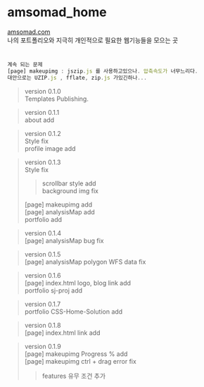# amsomad_home
[amsomad.com](https://amsomad.com) <br>
 나의 포트폴리오와 지극히 개인적으로 필요한 웹기능들을 모으는 곳

#

```js
계속 되는 문제
[page] makeupimg : jszip.js 를 사용하고있으나. 압축속도가 너무느리다.
대안으로는 UZIP.js , fflate, zip.js 가있긴하나...
```

> version 0.1.0 <br>
> Templates Publishing.

> version 0.1.1 <br>
> about add

> version 0.1.2 <br>
> Style fix <br>
> profile image add

> version 0.1.3 <br>
> Style fix <br>
> > scrollbar style add<br>
> > background img fix
>
> [page] makeupimg add <br>
> [page] analysisMap add <br>
> portfolio add

> version 0.1.4 <br>
> [page] analysisMap bug fix <br>

> version 0.1.5 <br>
> [page] analysisMap polygon WFS data fix<br>

> version 0.1.6 <br>
> [page] index.html logo, blog link add <br>
> portfolio sj-proj add

> version 0.1.7 <br>
> portfolio CSS-Home-Solution add

> version 0.1.8 <br>
> [page] index.html link add <br>

> version 0.1.9 <br>
> [page] makeupimg Progress % add <br>
> [page] makeupimg ctrl + drag error fix<br> 
>> features 유무 조건 추가
